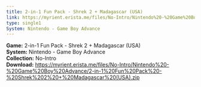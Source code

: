 ```yaml
---
title: 2-in-1 Fun Pack - Shrek 2 + Madagascar (USA)
link: https://myrient.erista.me/files/No-Intro/Nintendo%20-%20Game%20Boy%20Advance/2-in-1%20Fun%20Pack%20-%20Shrek%202%20+%20Madagascar%20(USA).zip
type: single1
System: Nintendo - Game Boy Advance
---
```

<b>Game:</b> 2-in-1 Fun Pack - Shrek 2 + Madagascar (USA)<br>
<b>System:</b> Nintendo - Game Boy Advance<br>
<b>Collection:</b> No-Intro<br>
<b>Download:</b> https://myrient.erista.me/files/No-Intro/Nintendo%20-%20Game%20Boy%20Advance/2-in-1%20Fun%20Pack%20-%20Shrek%202%20+%20Madagascar%20(USA).zip